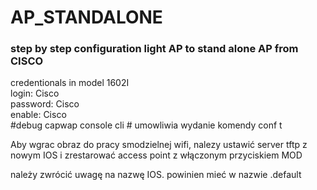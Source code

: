 # AP_STANDALONE
### step by step configuration light AP to stand alone AP from CISCO

credentionals in model 1602I  
login: Cisco  
password: Cisco  
enable: Cisco  
#debug capwap console cli  # umowliwia wydanie komendy conf t  

Aby wgrac obraz do pracy smodzielnej wifi, nalezy ustawić server tftp z nowym IOS i zrestarować
access point z włączonym przyciskiem MOD

należy zwrócić uwagę na nazwę IOS. powinien mieć w nazwie .default